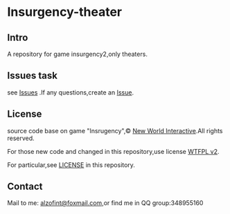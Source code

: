 # Insurgency-theater

## Intro

A repository for game insurgency2,only theaters.

## Issues task

see [Issues](https://gitee.com/polarised/insurgency-theater/issues?assignee_id=&author_id=&branch=&collaborator_ids=&issue_search=&label_ids=&label_text=&milestone_id=&priority=&private_issue=&program_id=&project_id=polarised%2Finsurgency-theater&project_type=&scope=&sort=&state=all&target_project=) .If any questions,create an [Issue](https://gitee.com/polarised/insurgency-theater/issues/new).

## License

source code base on game "Insrugency",© [New World Interactive](https://newworldinteractive.com/).All rights reserved.

For those new code and changed in this repository,use license [WTFPL v2](https://directory.fsf.org/wiki/License:WTFPL).

For particular,see [LICENSE](https://gitee.com/polarised/insurgency-theater/raw/master/LICENSE) in this repository.

## Contact

Mail to me: alzofint@foxmail.com,or find me in QQ group:348955160

